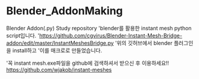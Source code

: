 # Blender_AddonMaking
Blender Addon(.py) Study repository
'blender를 활용한 instant mesh python script입니다.
'https://github.com/cgvirus/Blender-Instant-Mesh-Bridge-addon/edit/master/InstantMeshesBridge.py
'위의 깃허브에서 blender 플러그인을 install하고
'이를 매크로로 만들었습니다.

'꼭 instant mesh.exe파일을 github에 검색하셔서 받으신 후 이용하세요!!
https://github.com/wjakob/instant-meshes
